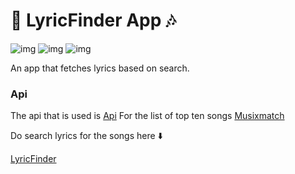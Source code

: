 # 🎵 LyricFinder App 🎶


![img](https://img.shields.io/badge/Library-React-brightgreen)
![img](https://img.shields.io/badge/platform-web-blue)
![img](https://img.shields.io/badge/Languages-Html%2Ccss%2Cjavascript-yellow)


An app that fetches lyrics based on search.

### Api

The api that is used is [Api](https://rapidapi.com/canarado/api/canarado-lyrics)
For the list of top ten songs [Musixmatch](https://developer.musixmatch.com/)

Do search lyrics for the songs here ⬇️

[LyricFinder](https://lyricfinderz.netlify.app/)
